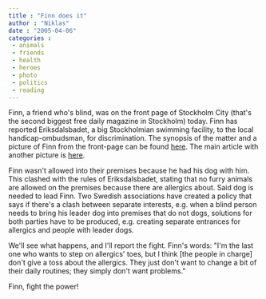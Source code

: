 ```yaml
---
title : "Finn does it"
author : "Niklas"
date : "2005-04-06"
categories : 
 - animals
 - friends
 - health
 - heroes
 - photo
 - politics
 - reading
---
```


Finn, a friend who's blind, was on the front page of Stockholm City (that's the second biggest free daily magazine in Stockholm) today. Finn has reported Eriksdalsbadet, a big Stockholmian swimming facility, to the local handicap-ombudsman, for discrimination. The synopsis of the matter and a picture of Finn from the front-page can be found [here](https://niklasblog.com/wp-content/2005-04-06-finn1.jpg). The main article with another picture is [here](https://niklasblog.com/wp-content/2005-04-06-finn2.jpg).

Finn wasn't allowed into their premises because he had his dog with him. This clashed with the rules of Eriksdalsbadet, stating that no furry animals are allowed on the premises because there are allergics about. Said dog is needed to lead Finn. Two Swedish associations have created a policy that says if there's a clash between separate interests, e.g. when a blind person needs to bring his leader dog into premises that do not dogs, solutions for both parties have to be produced, e.g. creating separate entrances for allergics and people with leader dogs.

We'll see what happens, and I'll report the fight. Finn's words: "I'm the last one who wants to step on allergics' toes, but I think \[the people in charge\] don't give a toss about the allergics. They just don't want to change a bit of their daily routines; they simply don't want problems."

Finn, fight the power!
